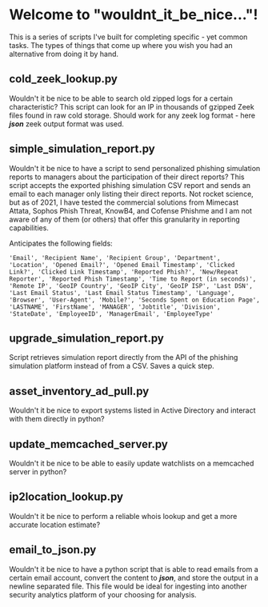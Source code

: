 # Welcome to "wouldnt_it_be_nice..."!
This is a series of scripts I've built for completing specific - yet common tasks. The types of things that come up where you wish you had an alternative from doing it by hand.

## cold_zeek_lookup.py
Wouldn't it be nice to be able to search old zipped logs for a certain characteristic? 
This script can look for an IP in thousands of gzipped Zeek files found in raw cold storage. 
Should work for any zeek log format - here ***json*** zeek output format was used. 

## simple_simulation_report.py
Wouldn't it be nice to have a script to send personalized phishing simulation reports to managers about the participation of their direct reports? 
This script accepts the exported phishing simulation CSV report and sends an email to each manager only listing their direct reports. Not rocket science, but as of 2021, I have tested the commercial solutions from Mimecast Attata, Sophos Phish Threat, KnowB4, and Cofense Phishme and I am not aware of any of them (or others) that offer this granularity in reporting capabilities. 

Anticipates the following fields: 
    
    'Email', 'Recipient Name', 'Recipient Group', 'Department', 'Location', 'Opened Email?', 'Opened Email Timestamp', 'Clicked Link?', 'Clicked Link Timestamp', 'Reported Phish?', 'New/Repeat Reporter', 'Reported Phish Timestamp', 'Time to Report (in seconds)', 'Remote IP', 'GeoIP Country', 'GeoIP City', 'GeoIP ISP', 'Last DSN', 'Last Email Status', 'Last Email Status Timestamp', 'Language', 'Browser', 'User-Agent', 'Mobile?', 'Seconds Spent on Education Page', 'LASTNAME', 'FirstName', 'MANAGER', 'Jobtitle', 'Division', 'StateDate', 'EmployeeID', 'ManagerEmail', 'EmployeeType'

## upgrade_simulation_report.py
Script retrieves simulation report directly from the API of the phishing simulation platform instead of from a CSV. Saves a quick step. 

## asset_inventory_ad_pull.py
Wouldn't it be nice to export systems listed in Active Directory and interact with them directly in python? 

## update_memcached_server.py
Wouldn't it be nice to be able to easily update watchlists on a memcached server in python? 

## ip2location_lookup.py
Wouldn't it be nice to perform a reliable whois lookup and get a more accurate location estimate?  

## email_to_json.py
Wouldn't it be nice to have a python script that is able to read emails from a certain email account, convert the content to ***json***, and store the output in a newline separated file. 
This file would be ideal for ingesting into another security analytics platform of your choosing for analysis.  
